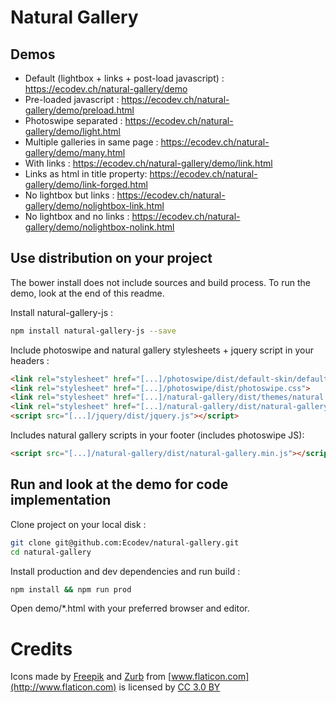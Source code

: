 Natural Gallery
============================

Demos 
-----
* Default (lightbox + links + post-load javascript) : https://ecodev.ch/natural-gallery/demo
* Pre-loaded javascript : https://ecodev.ch/natural-gallery/demo/preload.html
* Photoswipe separated : https://ecodev.ch/natural-gallery/demo/light.html
* Multiple galleries in same page : https://ecodev.ch/natural-gallery/demo/many.html
* With links : https://ecodev.ch/natural-gallery/demo/link.html
* Links as html in title property: https://ecodev.ch/natural-gallery/demo/link-forged.html
* No lightbox but links : https://ecodev.ch/natural-gallery/demo/nolightbox-link.html
* No lightbox and no links : https://ecodev.ch/natural-gallery/demo/nolightbox-nolink.html

Use distribution on your project 
-----

The bower install does not include sources and build process. To run the demo, look at the end of this readme. 

Install natural-gallery-js :

```sh
npm install natural-gallery-js --save
```

Include photoswipe and natural gallery stylesheets + jquery script in your headers : 

```html
<link rel="stylesheet" href="[...]/photoswipe/dist/default-skin/default-skin.css">
<link rel="stylesheet" href="[...]/photoswipe/dist/photoswipe.css">
<link rel="stylesheet" href="[...]/natural-gallery/dist/themes/natural.css">
<link rel="stylesheet" href="[...]/natural-gallery/dist/natural-gallery.min.css">
<script src="[...]/jquery/dist/jquery.js"></script>
```

Includes natural gallery scripts in your footer (includes photoswipe JS): 

```html
<script src="[...]/natural-gallery/dist/natural-gallery.min.js"></script>
```

Run and look at the demo for code implementation
-----

Clone project on your local disk :

```sh
git clone git@github.com:Ecodev/natural-gallery.git 
cd natural-gallery
```

Install production and dev dependencies and run build :

```sh
npm install && npm run prod
```

Open demo/*.html with your preferred browser and editor.


Credits
============================

Icons made by [Freepik](http://www.freepik.com) and [Zurb](http://www.flaticon.com/authors/zurb) from [www.flaticon.com](http://www.flaticon.com) is licensed by [CC 3.0 BY](http://creativecommons.org/licenses/by/3.0/)
